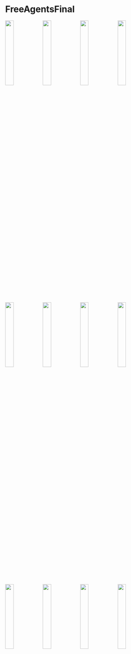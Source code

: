 # FreeAgentsFinal
<img src="https://cloud.githubusercontent.com/assets/25621058/25940063/9106f2c8-363d-11e7-805b-d9543ecca8ff.png" width="23%"></img> <img src="https://cloud.githubusercontent.com/assets/25621058/25940100/ad605d74-363d-11e7-968c-ac62f76fcbd0.png" width="23%"></img> <img src="https://cloud.githubusercontent.com/assets/25621058/25940115/b4c4d78e-363d-11e7-8a9a-070cb3db52a5.png" width="23%"></img> <img src="https://cloud.githubusercontent.com/assets/25621058/25940120/bb4ba006-363d-11e7-8907-fb762e915734.png" width="23%"></img> <img src="https://cloud.githubusercontent.com/assets/25621058/25940157/dac136f8-363d-11e7-902b-b6b8a727523c.png" width="23%"></img> <img src="https://cloud.githubusercontent.com/assets/25621058/25940167/e3c65080-363d-11e7-8d3c-9b385ea4aa45.png" width="23%"></img> <img src="https://cloud.githubusercontent.com/assets/25621058/25940212/06f0829c-363e-11e7-9298-a51e86abaac6.png" width="23%"></img> <img src="https://cloud.githubusercontent.com/assets/25621058/25940217/0c492a8c-363e-11e7-9b95-14fb84e72f11.png" width="23%"></img> <img src="https://cloud.githubusercontent.com/assets/25621058/25940231/1428ed64-363e-11e7-9f24-c709af790d68.png" width="23%"></img> <img src="https://cloud.githubusercontent.com/assets/25621058/25940237/18cc02ca-363e-11e7-85d7-3fbf120bf3d3.png" width="23%"></img> <img src="https://cloud.githubusercontent.com/assets/25621058/25940242/1c813f16-363e-11e7-8421-6b3e3329261a.png" width="23%"></img> <img src="https://cloud.githubusercontent.com/assets/25621058/25940247/2502e89c-363e-11e7-825d-9972a93065c5.png" width="23%"></img> 
